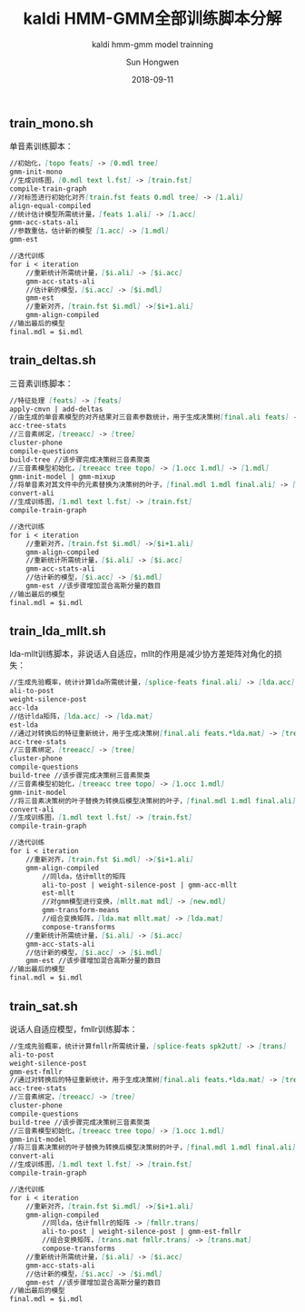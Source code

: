 ﻿---
layout:     post   				    # 使用的布局（不需要改）
title:      kaldi HMM-GMM全部训练脚本分解   # 标题 
subtitle:   kaldi hmm-gmm model trainning			#副标题
date:       2018-09-11 				# 时间
author:     Sun Hongwen						# 作者
header-img: img/home-bg-pic.jpg 	#这篇文章标题背景图片
catalog: true 						# 是否归档
tags:								#标签
    - 语音识别
    - kaldi
---


## train_mono.sh
单音素训练脚本：
```markdown
//初始化，[topo feats] -> [0.mdl tree]
gmm-init-mono 
//生成训练图，[0.mdl text l.fst] -> [train.fst]
compile-train-graph
//对标签进行初始化对齐[train.fst feats 0.mdl tree] -> [1.ali]
align-equal-compiled
//统计估计模型所需统计量，[feats 1.ali] -> [1.acc]
gmm-acc-stats-ali
//参数重估，估计新的模型 [1.acc] -> [1.mdl]
gmm-est

//迭代训练
for i < iteration
	//重新统计所需统计量，[$i.ali] -> [$i.acc]
	gmm-acc-stats-ali
	//估计新的模型，[$i.acc] -> [$i.mdl]
	gmm-est
	//重新对齐，[train.fst $i.mdl] ->[$i+1.ali] 
	gmm-align-compiled
//输出最后的模型
final.mdl = $i.mdl
```

## train_deltas.sh
三音素训练脚本：
```markdown
//特征处理 [feats] -> [feats]
apply-cmvn | add-deltas
//由生成的单音素模型的对齐结果对三音素参数统计，用于生成决策树[final.ali feats] -> [treeacc]
acc-tree-stats
//三音素绑定，[treeacc] -> [tree]
cluster-phone
compile-questions
build-tree //该步骤完成决策树三音素聚类
//三音素模型初始化，[treeacc tree topo] -> [1.occ 1.mdl] -> [1.mdl]
gmm-init-model | gmm-mixup
//将单音素对其文件中的元素替换为决策树的叶子，[final.mdl 1.mdl final.ali] -> [ali.new]
convert-ali 
//生成训练图，[1.mdl text l.fst] -> [train.fst]
compile-train-graph

//迭代训练
for i < iteration
	//重新对齐，[train.fst $i.mdl] ->[$i+1.ali] 
	gmm-align-compiled
	//重新统计所需统计量，[$i.ali] -> [$i.acc]
	gmm-acc-stats-ali
	//估计新的模型，[$i.acc] -> [$i.mdl]
	gmm-est //该步骤增加混合高斯分量的数目
//输出最后的模型
final.mdl = $i.mdl
```

## train_lda_mllt.sh
lda-mllt训练脚本，非说话人自适应，mllt的作用是减少协方差矩阵对角化的损失：
```markdown
//生成先验概率，统计计算lda所需统计量，[splice-feats final.ali] -> [lda.acc]
ali-to-post
weight-silence-post
acc-lda
//估计lda矩阵，[lda.acc] -> [lda.mat]
est-lda
//通过对转换后的特征重新统计，用于生成决策树[final.ali feats.*lda.mat] -> [treeacc]
acc-tree-stats
//三音素绑定，[treeacc] -> [tree]
cluster-phone
compile-questions
build-tree //该步骤完成决策树三音素聚类
//三音素模型初始化，[treeacc tree topo] -> [1.occ 1.mdl]
gmm-init-model
//将三音素决策树的叶子替换为转换后模型决策树的叶子，[final.mdl 1.mdl final.ali] -> [ali.new]
convert-ali 
//生成训练图，[1.mdl text l.fst] -> [train.fst]
compile-train-graph

//迭代训练
for i < iteration
	//重新对齐，[train.fst $i.mdl] ->[$i+1.ali] 
	gmm-align-compiled
		//同lda，估计mllt的矩阵
		ali-to-post | weight-silence-post | gmm-acc-mllt
		est-mllt
		//对gmm模型进行变换，[mllt.mat mdl] -> [new.mdl]
		gmm-transform-means
		//组合变换矩阵，[lda.mat mllt.mat] -> [lda.mat]
		compose-transforms
	//重新统计所需统计量，[$i.ali] -> [$i.acc]
	gmm-acc-stats-ali
	//估计新的模型，[$i.acc] -> [$i.mdl]
	gmm-est //该步骤增加混合高斯分量的数目
//输出最后的模型
final.mdl = $i.mdl
```


## train_sat.sh
说话人自适应模型，fmllr训练脚本：
```markdown
//生成先验概率，统计计算fmllr所需统计量，[splice-feats spk2utt] -> [trans]
ali-to-post
weight-silence-post
gmm-est-fmllr
//通过对转换后的特征重新统计，用于生成决策树[final.ali feats.*lda.mat] -> [treeacc]
acc-tree-stats
//三音素绑定，[treeacc] -> [tree]
cluster-phone
compile-questions
build-tree //该步骤完成决策树三音素聚类
//三音素模型初始化，[treeacc tree topo] -> [1.occ 1.mdl]
gmm-init-model
//将三音素决策树的叶子替换为转换后模型决策树的叶子，[final.mdl 1.mdl final.ali] -> [ali.new]
convert-ali 
//生成训练图，[1.mdl text l.fst] -> [train.fst]
compile-train-graph

//迭代训练
for i < iteration
	//重新对齐，[train.fst $i.mdl] ->[$i+1.ali] 
	gmm-align-compiled
		//同lda，估计fmllr的矩阵 -> [fmllr.trans]
		ali-to-post | weight-silence-post | gmm-est-fmllr
		//组合变换矩阵，[trans.mat fmllr.trans] -> [trans.mat]
		compose-transforms
	//重新统计所需统计量，[$i.ali] -> [$i.acc]
	gmm-acc-stats-ali
	//估计新的模型，[$i.acc] -> [$i.mdl]
	gmm-est //该步骤增加混合高斯分量的数目
//输出最后的模型
final.mdl = $i.mdl
```

